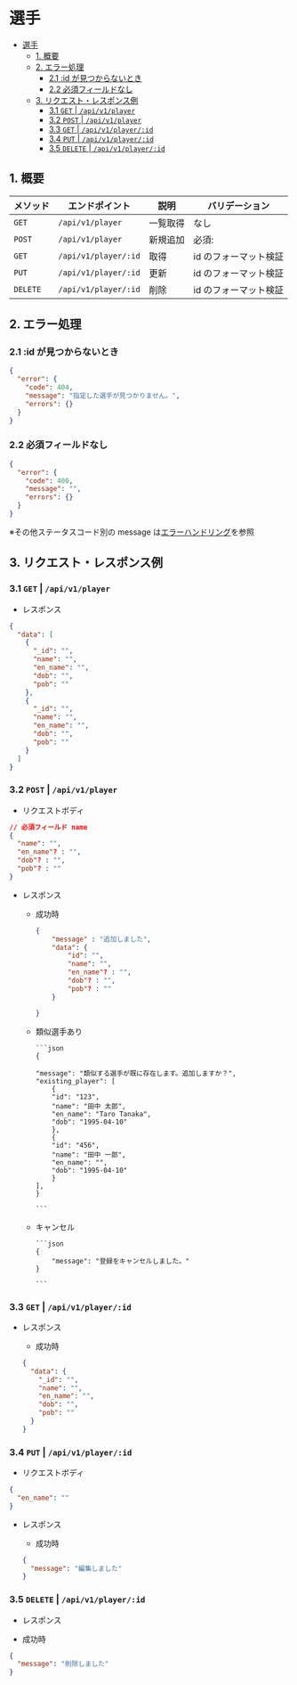# 選手

- [選手](#選手)
  - [1. 概要](#1-概要)
  - [2. エラー処理](#2-エラー処理)
    - [2.1 :id が見つからないとき](#21-id-が見つからないとき)
    - [2.2 必須フィールドなし](#22-必須フィールドなし)
  - [3. リクエスト・レスポンス例](#3-リクエストレスポンス例)
    - [3.1 `GET` | `/api/v1/player`](#31-get--apiv1player)
    - [3.2 `POST` | `/api/v1/player`](#32-post--apiv1player)
    - [3.3 `GET` | `/api/v1/player/:id`](#33-get--apiv1playerid)
    - [3.4 `PUT` | `/api/v1/player/:id`](#34-put--apiv1playerid)
    - [3.5 `DELETE` | `/api/v1/player/:id`](#35-delete--apiv1playerid)

## 1. 概要

| メソッド | エンドポイント       | 説明     | バリデーション        |
| -------- | -------------------- | -------- | --------------------- |
| `GET`    | `/api/v1/player`     | 一覧取得 | なし                  |
| `POST`   | `/api/v1/player`     | 新規追加 | 必須:                 |
| `GET`    | `/api/v1/player/:id` | 取得     | id のフォーマット検証 |
| `PUT`    | `/api/v1/player/:id` | 更新     | id のフォーマット検証 |
| `DELETE` | `/api/v1/player/:id` | 削除     | id のフォーマット検証 |

## 2. エラー処理

### 2.1 :id が見つからないとき

```json
{
  "error": {
    "code": 404,
    "message": "指定した選手が見つかりません。",
    "errors": {}
  }
}
```

### 2.2 必須フィールドなし

```json
{
  "error": {
    "code": 400,
    "message": "",
    "errors": {}
  }
}
```

※その他ステータスコード別の message は[エラーハンドリング](../error-handling.md)を参照

## 3. リクエスト・レスポンス例

### 3.1 `GET` | `/api/v1/player`

- レスポンス

```json
{
  "data": [
    {
      "_id": "",
      "name": "",
      "en_name": "",
      "dob": "",
      "pob": ""
    },
    {
      "_id": "",
      "name": "",
      "en_name": "",
      "dob": "",
      "pob": ""
    }
  ]
}
```

### 3.2 `POST` | `/api/v1/player`

- リクエストボディ

```json
// 必須フィールド name
{
  "name": "",
  "en_name"? : "",
  "dob"? : "",
  "pob"? : ""
}

```

- レスポンス

  - 成功時

    ```json
    {
        "message" : "追加しました",
        "data": {
            "id": "",
            "name": "",
            "en_name"? : "",
            "dob"? : "",
            "pob"? : ""
        }

    }

    ```

  - 類似選手あり

        ```json
        {

        "message": "類似する選手が既に存在します。追加しますか？",
        "existing_player": [
            {
            "id": "123",
            "name": "田中 太郎",
            "en_name": "Taro Tanaka",
            "dob": "1995-04-10"
            },
            {
            "id": "456",
            "name": "田中 一郎",
            "en_name": "",
            "dob": "1995-04-10"
            }
        ],
        }

        ```

  - キャンセル

        ```json
        {
            "message": "登録をキャンセルしました。"
        }

        ```

### 3.3 `GET` | `/api/v1/player/:id`

- レスポンス

  - 成功時

  ```json
  {
    "data": {
      "_id": "",
      "name": "",
      "en_name": "",
      "dob": "",
      "pob": ""
    }
  }
  ```

### 3.4 `PUT` | `/api/v1/player/:id`

- リクエストボディ

```json
{
  "en_name": ""
}
```

- レスポンス

  - 成功時

  ```json
  {
    "message": "編集しました"
  }
  ```

### 3.5 `DELETE` | `/api/v1/player/:id`

- レスポンス

- 成功時

```json
{
  "message": "削除しました"
}
```
